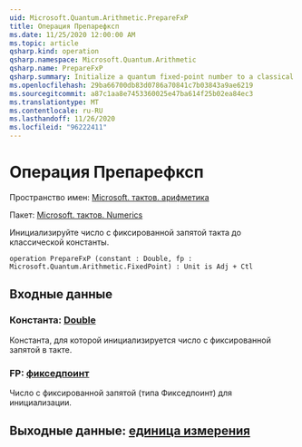 ```yaml
---
uid: Microsoft.Quantum.Arithmetic.PrepareFxP
title: Операция Препарефксп
ms.date: 11/25/2020 12:00:00 AM
ms.topic: article
qsharp.kind: operation
qsharp.namespace: Microsoft.Quantum.Arithmetic
qsharp.name: PrepareFxP
qsharp.summary: Initialize a quantum fixed-point number to a classical constant.
ms.openlocfilehash: 29ba66700db83d0786a70841c7b03843a9ae6219
ms.sourcegitcommit: a87c1aa8e7453360025e47ba614f25b02ea84ec3
ms.translationtype: MT
ms.contentlocale: ru-RU
ms.lasthandoff: 11/26/2020
ms.locfileid: "96222411"
---
```

# <a name="preparefxp-operation"></a>Операция Препарефксп

Пространство имен: [Microsoft. тактов. арифметика](xref:Microsoft.Quantum.Arithmetic)

Пакет: [Microsoft. тактов. Numerics](https://nuget.org/packages/Microsoft.Quantum.Numerics)


Инициализируйте число с фиксированной запятой такта до классической константы.

```qsharp
operation PrepareFxP (constant : Double, fp : Microsoft.Quantum.Arithmetic.FixedPoint) : Unit is Adj + Ctl
```


## <a name="input"></a>Входные данные

### <a name="constant--double"></a>Константа: [Double](xref:microsoft.quantum.lang-ref.double)

Константа, для которой инициализируется число с фиксированной запятой в такте.


### <a name="fp--fixedpoint"></a>FP: [фикседпоинт](xref:Microsoft.Quantum.Arithmetic.FixedPoint)

Число с фиксированной запятой (типа Фикседпоинт) для инициализации.



## <a name="output--unit"></a>Выходные данные: [единица измерения](xref:microsoft.quantum.lang-ref.unit)


